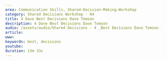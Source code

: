```yaml
---
area: Communication Skills, Shared-Decision-Making-Workshop
category: Shared Decisions Workshop - 04
title: 4 Dave Best Decisions Dave Tomson
description: 4 Dave Best Decisions Dave Tomson
audio: /assets/audio/Shared Decisions - 4 _Best Decisions Dave Tomson - MQ.mp3
article: 
www: 
keywords: best, decisions
youtube: 
duration: 13m 33s
--- 
```

